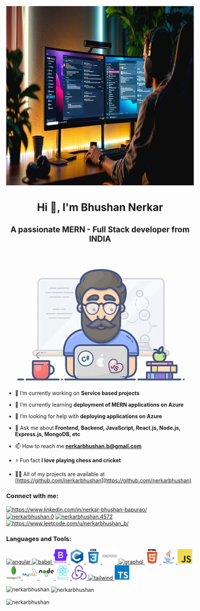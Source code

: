 <img src="https://github.com/nerkarbhushan/nerkarbhushan/blob/main/programmer.jpg" alt="logo" width="1080" height="480">
<h1 align="center">Hi 👋, I'm Bhushan Nerkar</h1>

<h2 align="center">A passionate MERN - Full Stack developer from INDIA</h2>
 
<img align="right" alt="coding" width="500" src="https://github.com/nerkarbhushan/nerkarbhushan/blob/main/bhushan_nerkar.gif" >
 
- 🔭 I’m currently working on **Service based projects**

- 🌱 I’m currently learning **deployment of MERN applications on Azure**

- 🤝 I’m looking for help with **deploying applications on Azure**

- 💬 Ask me about **Frontend, Backend, JavaScript, React.js, Node.js, Express.js, MongoDB, etc**

- 📫 How to reach me **nerkarbhushan.b@gmail.com**

- ⚡ Fun fact **I love playing chess and cricket**
 
- 👨‍💻 All of my projects are available at [https://github.com/nerkarbhushan](https://github.com/nerkarbhushan)

<h3 align="left">Connect with me:</h3>
<p align="left">
<a href="https://linkedin.com/in/https://www.linkedin.com/in/nerkar-bhushan-bapurao/" target="blank"><img align="center" src="https://raw.githubusercontent.com/rahuldkjain/github-profile-readme-generator/master/src/images/icons/Social/linked-in-alt.svg" alt="https://www.linkedin.com/in/nerkar-bhushan-bapurao/" height="30" width="40" /></a>
<a href="https://fb.com/nerkarbhushan.0" target="blank"><img align="center" src="https://raw.githubusercontent.com/rahuldkjain/github-profile-readme-generator/master/src/images/icons/Social/facebook.svg" alt="nerkarbhushan.0" height="30" width="40" /></a>
<a href="https://instagram.com/nerkarbhushan.4572" target="blank"><img align="center" src="https://raw.githubusercontent.com/rahuldkjain/github-profile-readme-generator/master/src/images/icons/Social/instagram.svg" alt="nerkarbhushan.4572" height="30" width="40" /></a>
<a href="https://www.leetcode.com/https://www.leetcode.com/u/nerkarbhushan_b/" target="blank"><img align="center" src="https://raw.githubusercontent.com/rahuldkjain/github-profile-readme-generator/master/src/images/icons/Social/leet-code.svg" alt="https://www.leetcode.com/u/nerkarbhushan_b/" height="30" width="40" /></a>
</p>

<h3 align="left">Languages and Tools:</h3>
<p align="left"> <a href="https://angular.io" target="_blank" rel="noreferrer"> <img src="https://angular.io/assets/images/logos/angular/angular.svg" alt="angular" width="40" height="40"/> </a> <a href="https://babeljs.io/" target="_blank" rel="noreferrer"> <img src="https://www.vectorlogo.zone/logos/babeljs/babeljs-icon.svg" alt="babel" width="40" height="40"/> </a> <a href="https://getbootstrap.com" target="_blank" rel="noreferrer"> <img src="https://raw.githubusercontent.com/devicons/devicon/master/icons/bootstrap/bootstrap-plain-wordmark.svg" alt="bootstrap" width="40" height="40"/> </a> <a href="https://www.cprogramming.com/" target="_blank" rel="noreferrer"> <img src="https://raw.githubusercontent.com/devicons/devicon/master/icons/c/c-original.svg" alt="c" width="40" height="40"/> </a> <a href="https://www.w3schools.com/css/" target="_blank" rel="noreferrer"> <img src="https://raw.githubusercontent.com/devicons/devicon/master/icons/css3/css3-original-wordmark.svg" alt="css3" width="40" height="40"/> </a> <a href="https://expressjs.com" target="_blank" rel="noreferrer"> <img src="https://raw.githubusercontent.com/devicons/devicon/master/icons/express/express-original-wordmark.svg" alt="express" width="40" height="40"/> </a> <a href="https://graphql.org" target="_blank" rel="noreferrer"> <img src="https://www.vectorlogo.zone/logos/graphql/graphql-icon.svg" alt="graphql" width="40" height="40"/> </a> <a href="https://www.w3.org/html/" target="_blank" rel="noreferrer"> <img src="https://raw.githubusercontent.com/devicons/devicon/master/icons/html5/html5-original-wordmark.svg" alt="html5" width="40" height="40"/> </a> <a href="https://www.java.com" target="_blank" rel="noreferrer"> <img src="https://raw.githubusercontent.com/devicons/devicon/master/icons/java/java-original.svg" alt="java" width="40" height="40"/> </a> <a href="https://developer.mozilla.org/en-US/docs/Web/JavaScript" target="_blank" rel="noreferrer"> <img src="https://raw.githubusercontent.com/devicons/devicon/master/icons/javascript/javascript-original.svg" alt="javascript" width="40" height="40"/> </a> <a href="https://www.mongodb.com/" target="_blank" rel="noreferrer"> <img src="https://raw.githubusercontent.com/devicons/devicon/master/icons/mongodb/mongodb-original-wordmark.svg" alt="mongodb" width="40" height="40"/> </a> <a href="https://www.mysql.com/" target="_blank" rel="noreferrer"> <img src="https://raw.githubusercontent.com/devicons/devicon/master/icons/mysql/mysql-original-wordmark.svg" alt="mysql" width="40" height="40"/> </a> <a href="https://nodejs.org" target="_blank" rel="noreferrer"> <img src="https://raw.githubusercontent.com/devicons/devicon/master/icons/nodejs/nodejs-original-wordmark.svg" alt="nodejs" width="40" height="40"/> </a> <a href="https://reactjs.org/" target="_blank" rel="noreferrer"> <img src="https://raw.githubusercontent.com/devicons/devicon/master/icons/react/react-original-wordmark.svg" alt="react" width="40" height="40"/> </a> <a href="https://redux.js.org" target="_blank" rel="noreferrer"> <img src="https://raw.githubusercontent.com/devicons/devicon/master/icons/redux/redux-original.svg" alt="redux" width="40" height="40"/> </a> <a href="https://tailwindcss.com/" target="_blank" rel="noreferrer"> <img src="https://www.vectorlogo.zone/logos/tailwindcss/tailwindcss-icon.svg" alt="tailwind" width="40" height="40"/> </a> <a href="https://www.typescriptlang.org/" target="_blank" rel="noreferrer"> <img src="https://raw.githubusercontent.com/devicons/devicon/master/icons/typescript/typescript-original.svg" alt="typescript" width="40" height="40"/> </a> </p>

<p><img align="left" src="https://github-readme-stats.vercel.app/api/top-langs?username=nerkarbhushan&show_icons=true&locale=en&layout=compact" alt="nerkarbhushan" /></p>

<p>&nbsp;<img align="center" src="https://github-readme-stats.vercel.app/api?username=nerkarbhushan&show_icons=true&locale=en" alt="nerkarbhushan" /></p>

<p><img align="center" src="https://github-readme-streak-stats.herokuapp.com/?user=nerkarbhushan&" alt="nerkarbhushan" /></p>
